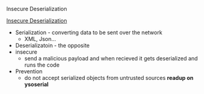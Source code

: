 Insecure Deserialization 

[Insecure Deserialization](https://owasp.org/www-project-top-ten/OWASP_Top_Ten_2017/Top_10-2017_A6-Security_Misconfiguration)

* Serialization - converting data to be sent over the network
	* XML, Json...
* Deserializatoin - the opposite 
* insecure
	* send a malicious payload and when recieved it gets deserialized and runs the code 
* Prevention
	* do not accept serialized objects from untrusted sources 
	**readup on ysoserial** 